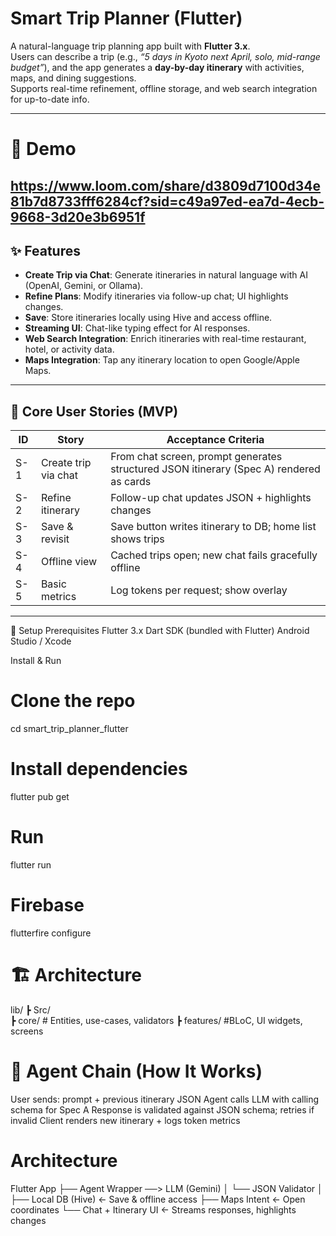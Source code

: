 # Smart Trip Planner (Flutter)

A natural-language trip planning app built with **Flutter 3.x**.  
Users can describe a trip (e.g., *“5 days in Kyoto next April, solo, mid-range budget”*), and the app generates a **day-by-day itinerary** with activities, maps, and dining suggestions.  
Supports real-time refinement, offline storage, and web search integration for up-to-date info.

---

# 🎥 Demo
https://www.loom.com/share/d3809d7100d34e81b7d8733fff6284cf?sid=c49a97ed-ea7d-4ecb-9668-3d20e3b6951f
---


## ✨ Features
- **Create Trip via Chat**: Generate itineraries in natural language with AI (OpenAI, Gemini, or Ollama).
- **Refine Plans**: Modify itineraries via follow-up chat; UI highlights changes.
- **Save**: Store itineraries locally using Hive and access offline.
- **Streaming UI**: Chat-like typing effect for AI responses.
- **Web Search Integration**: Enrich itineraries with real-time restaurant, hotel, or activity data.
- **Maps Integration**: Tap any itinerary location to open Google/Apple Maps.

---

## 🧩 Core User Stories (MVP)

| ID  | Story              | Acceptance Criteria |
|-----|-------------------|----------------------|
| S-1 | Create trip via chat | From chat screen, prompt generates structured JSON itinerary (Spec A) rendered as cards |
| S-2 | Refine itinerary | Follow-up chat updates JSON + highlights changes |
| S-3 | Save & revisit | Save button writes itinerary to DB; home list shows trips |
| S-4 | Offline view | Cached trips open; new chat fails gracefully offline |
| S-5 | Basic metrics | Log tokens per request; show overlay |

---

🚀 Setup
Prerequisites
Flutter 3.x
Dart SDK (bundled with Flutter)
Android Studio / Xcode

Install & Run
# Clone the repo
cd smart_trip_planner_flutter

# Install dependencies
flutter pub get

# Run
flutter run

# Firebase 
flutterfire configure

# 🏗 Architecture

lib/
 ┣ Src/        
   ┣ core/      # Entities, use-cases, validators
   ┣ features/  #BLoC, UI widgets, screens


# 🔗 Agent Chain (How It Works)
User sends: prompt + previous itinerary JSON 
Agent calls LLM with calling schema for Spec A
Response is validated against JSON schema; retries if invalid
Client renders new itinerary + logs token metrics


# Architecture
Flutter App
├── Agent Wrapper ──> LLM (Gemini)
│ └── JSON Validator
│
├── Local DB (Hive) ← Save & offline access
├── Maps Intent ← Open coordinates
└── Chat + Itinerary UI ← Streams responses, highlights changes

